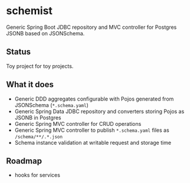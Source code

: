 # schemist

Generic Spring Boot JDBC repository and MVC controller for Postgres JSONB based on JSONSchema. 

## Status

Toy project for toy projects.

## What it does

- Generic DDD aggregates configurable with Pojos generated from JSONSchema (`*.schema.yaml`)
- Generic Spring Data JDBC repository and converters storing Pojos as JSONB in Postgres
- Generic Spring MVC controller for CRUD operations
- Generic Spring MVC controller to publish `*.schema.yaml` files as `/schema/**/.*.json`
- Schema instance validation at writable request and storage time

## Roadmap

- hooks for services
